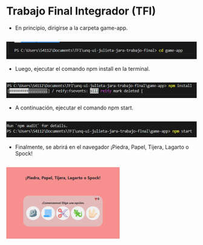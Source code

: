 # Trabajo Final Integrador (TFI) 

- En principio, dirigirse a la carpeta game-app.

<p style="float: left;">
  <img src="game-app/src/images/readme1.png" />
</p>

- Luego, ejecutar el comando npm install en la terminal.

<p style="float: left;">
  <img src="game-app/src/images/readme4.png" />
</p>

- A continuación, ejecutar el comando npm start.

<p style="float: left;">
  <img src="game-app/src/images/readme2.png" />
</p>

- Finalmente, se abrirá en el navegador ¡Piedra, Papel, Tijera, Lagarto o Spock!

<p style="float: left;">
  <img src="game-app/src/images/readme3.png" width="300" />
</p>
